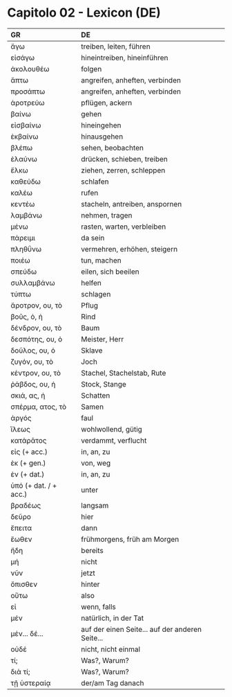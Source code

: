 # Capitolo 02 - Lexicon (DE)

| GR                    | DE                                              |
| :-------------------- | :---------------------------------------------- |
| ἄγω                   | treiben, leiten, führen                         |
| εἰσάγω                | hineintreiben, hineinführen                     |
| ἀκολουθέω             | folgen                                          |
| ἅπτω                  | angreifen, anheften, verbinden                  |
| προσάπτω              | angreifen, anheften, verbinden                  |
| ἀροτρεύω              | pflügen, ackern                                 |
| βαίνω                 | gehen                                           |
| εἰσβαίνω              | hineingehen                                     |
| ἐκβαίνω               | hinausgehen                                     |
| βλέπω                 | sehen, beobachten                               |
| ἐλαύνω                | drücken, schieben, treiben                      |
| ἕλκω                  | ziehen, zerren, schleppen                       |
| καθεύδω               | schlafen                                        |
| καλέω                 | rufen                                           |
| κεντέω                | stacheln, antreiben, anspornen                  |
| λαμβάνω               | nehmen, tragen                                  |
| μένω                  | rasten, warten, verbleiben                      |
| πάρειμι               | da sein                                         |
| πληθΰνω               | vermehren, erhöhen, steigern                    |
| ποιέω                 | tun, machen                                     |
| σπεύδω                | eilen, sich beeilen                             |
| συλλαμβάνω            | helfen                                          |
| τύπτω                 | schlagen                                        |
| ἄροτρον, ου, τὸ       | Pflug                                           |
| βοῡς, ὁ, ἡ            | Rind                                            |
| δένδρον, ου, τὸ       | Baum                                            |
| δεσπότης, ου, ὁ       | Meister, Herr                                   |
| δοῦλος, ου, ὁ         | Sklave                                          |
| ζυγόν, ου, τὸ         | Joch                                            |
| κέντρον, ου, τὸ       | Stachel, Stachelstab, Rute                      |
| ῥάβδος, ου, ἡ         | Stock, Stange                                   |
| σκιά, ας, ἡ           | Schatten                                        |
| σπέρμα, ατος, τὸ      | Samen                                           |
| ἀργός                 | faul                                            |
| ἵλεως                 | wohlwollend, gütig                              |
| κατάρᾱτος             | verdammt, verflucht                             |
| εἰς (+ acc.)          | in, an, zu                                      |
| ἐκ (+ gen.)           | von, weg                                        |
| ἐν (+ dat.)           | in, an, zu                                      |
| ὑπό (+ dat. / + acc.) | unter                                           |
| βραδέως               | langsam                                         |
| δεῦρο                 | hier                                            |
| ἔπειτα                | dann                                            |
| ἕωθεν                 | frühmorgens, früh am Morgen                     |
| ἤδη                   | bereits                                         |
| μή                    | nicht                                           |
| νῦν                   | jetzt                                           |
| ὄπισθεν               | hinter                                          |
| οὕτω                  | also                                            |
| εἰ                    | wenn, falls                                     |
| μέν                   | natürlich, in der Tat                           |
| μέν... δέ...          | auf der einen Seite... auf der anderen Seite... |
| οὐδέ                  | nicht, nicht einmal                             |
| τί;                   | Was?, Warum?                                    |
| διὰ τί;               | Was?, Warum?                                    |
| τῇ ὑστεραίᾳ           | der/am Tag danach                               |
